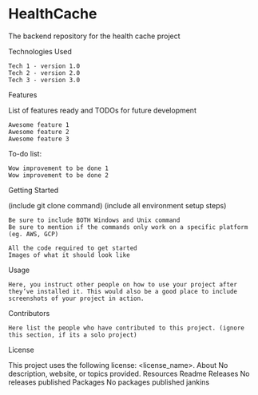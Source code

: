 # HealthCache
The backend repository for the health cache project

Technologies Used

    Tech 1 - version 1.0
    Tech 2 - version 2.0
    Tech 3 - version 3.0

Features

List of features ready and TODOs for future development

    Awesome feature 1
    Awesome feature 2
    Awesome feature 3

To-do list:

    Wow improvement to be done 1
    Wow improvement to be done 2

Getting Started

(include git clone command) (include all environment setup steps)

    Be sure to include BOTH Windows and Unix command
    Be sure to mention if the commands only work on a specific platform (eg. AWS, GCP)

    All the code required to get started
    Images of what it should look like

Usage

    Here, you instruct other people on how to use your project after they’ve installed it. This would also be a good place to include screenshots of your project in action.

Contributors

    Here list the people who have contributed to this project. (ignore this section, if its a solo project)

License

This project uses the following license: <license_name>.
About
No description, website, or topics provided.
Resources
Readme
Releases
No releases published
Packages
No packages published 
jankins
